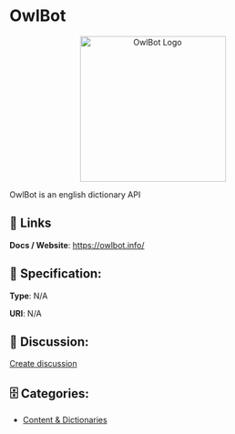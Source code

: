 # OwlBot
<p align="center">
    <img width="256" src="https://raw.githubusercontent.com/apis-list/apis-list/main/apis/owlbot/logo_256x256.png" alt="OwlBot Logo"/>
</p>

OwlBot is an english dictionary API

##  🔗 Links
**Docs / Website**: https://owlbot.info/

## 🧬 Specification:
**Type**: N/A

**URI**: N/A

## 💬 Discussion:
[Create discussion](https://github.com/apis-list/apis-list/discussions/new)

## 🗄️ Categories:
- [Content & Dictionaries](https://github.com/apis-list/apis-list#content--dictionaries)



